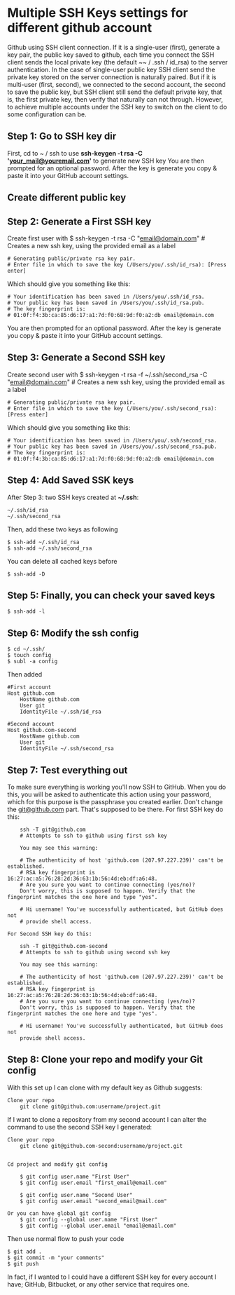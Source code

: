 Multiple SSH Keys settings for different github account
=================================================================

Github using SSH client connection. If it is a single-user (first), generate a key pair, the public key saved to github, each time you connect the SSH client sends the local private key (the default ~~ / .ssh / id_rsa) to the server authentication. In the case of single-user public key SSH client send the private key stored on the server connection is naturally paired. But if it is multi-user (first, second), we connected to the second account, the second to save the public key, but SSH client still send the default private key, that is, the first private key, then verify that naturally can not through. However, to achieve multiple accounts under the SSH key to switch on the client to do some configuration can be.

Step 1: Go to SSH key dir
---------------------------------
First, cd to ~ / ssh to use __ssh-keygen -t rsa -C 'your_mail@youremail.com'__ to generate new SSH key
You are then prompted for an optional password. After the key is generate you copy & paste it into your GitHub account settings.

Create different public key
---------------------------------

Step 2: Generate a First SSH key
---------------------------------
Create first user with
	$ ssh-keygen -t rsa -C "email@domain.com"
	# Creates a new ssh key, using the provided email as a label

	# Generating public/private rsa key pair.
	# Enter file in which to save the key (/Users/you/.ssh/id_rsa): [Press enter]

Which should give you something like this:

	# Your identification has been saved in /Users/you/.ssh/id_rsa.
	# Your public key has been saved in /Users/you/.ssh/id_rsa.pub.
	# The key fingerprint is:
	# 01:0f:f4:3b:ca:85:d6:17:a1:7d:f0:68:9d:f0:a2:db email@domain.com

You are then prompted for an optional password. After the key is generate you copy & paste it into your GitHub account settings.

Step 3: Generate a Second SSH key
---------------------------------
Create second user with
	$ ssh-keygen -t rsa -f ~/.ssh/second_rsa -C "email@domain.com"
	# Creates a new ssh key, using the provided email as a label

	# Generating public/private rsa key pair.
	# Enter file in which to save the key (/Users/you/.ssh/second_rsa): [Press enter]

Which should give you something like this:

	# Your identification has been saved in /Users/you/.ssh/second_rsa.
	# Your public key has been saved in /Users/you/.ssh/second_rsa.pub.
	# The key fingerprint is:
	# 01:0f:f4:3b:ca:85:d6:17:a1:7d:f0:68:9d:f0:a2:db email@domain.com

Step 4: Add Saved SSK keys
---------------------------------
After Step 3: two SSH keys created at __~/.ssh__:
    
	~/.ssh/id_rsa
	~/.ssh/second_rsa

Then, add these two keys as following

	$ ssh-add ~/.ssh/id_rsa
	$ ssh-add ~/.ssh/second_rsa

You can delete all cached keys before

	$ ssh-add -D
	
Step 5: Finally, you can check your saved keys
---------------------------------

	$ ssh-add -l


Step 6: Modify the ssh config
---------------------------------

	$ cd ~/.ssh/
	$ touch config
	$ subl -a config

Then added

	#First account
	Host github.com
		HostName github.com
		User git
		IdentityFile ~/.ssh/id_rsa

	#Second account
	Host github.com-second
		HostName github.com
		User git
		IdentityFile ~/.ssh/second_rsa
		
Step 7: Test everything out
---------------------------------
To make sure everything is working you'll now SSH to GitHub. When you do this, you will be asked to authenticate this action using your password, which for this purpose is the passphrase you created earlier. Don't change the git@github.com part. That's supposed to be there.
	For first SSH key do this:

		ssh -T git@github.com
		# Attempts to ssh to github using first ssh key
 
		You may see this warning:

		# The authenticity of host 'github.com (207.97.227.239)' can't be established.
		# RSA key fingerprint is 16:27:ac:a5:76:28:2d:36:63:1b:56:4d:eb:df:a6:48.
		# Are you sure you want to continue connecting (yes/no)?
		Don't worry, this is supposed to happen. Verify that the fingerprint matches the one here and type "yes".

		# Hi username! You've successfully authenticated, but GitHub does not
		# provide shell access.
		
	For Second SSH key do this:

		ssh -T git@github.com-second
		# Attempts to ssh to github using second ssh key

		You may see this warning:

		# The authenticity of host 'github.com (207.97.227.239)' can't be established.
		# RSA key fingerprint is 16:27:ac:a5:76:28:2d:36:63:1b:56:4d:eb:df:a6:48.
		# Are you sure you want to continue connecting (yes/no)?
		Don't worry, this is supposed to happen. Verify that the fingerprint matches the one here and type "yes".

		# Hi username! You've successfully authenticated, but GitHub does not
		provide shell access.
	



Step 8: Clone your repo and modify your Git config
---------------------------------------------
With this set up I can clone with my default key as Github suggests:

	Clone your repo
		git clone git@github.com:username/project.git

If I want to clone a repository from my second account I can alter the command to use the second SSH key I generated:
	
	Clone your repo
		git clone git@github.com-second:username/project.git


	Cd project and modify git config

		$ git config user.name "First User"
		$ git config user.email "first_email@email.com" 
 
		$ git config user.name "Second User"
		$ git config user.email "second_email@mail.com" 

	Or you can have global git config
		$ git config --global user.name "First User"
		$ git config --global user.email "email@email.com"


Then use normal flow to push your code

	$ git add .
	$ git commit -m "your comments"
	$ git push


In fact, if I wanted to I could have a different SSH key for every account I have; GitHub, Bitbucket, or any other service that requires one.